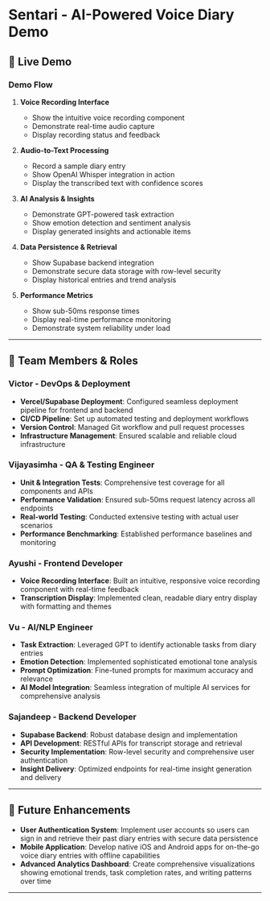 # Sentari - AI-Powered Voice Diary Demo

## 🎯 Live Demo

### Demo Flow
1. **Voice Recording Interface**
   - Show the intuitive voice recording component
   - Demonstrate real-time audio capture
   - Display recording status and feedback

2. **Audio-to-Text Processing**
   - Record a sample diary entry
   - Show OpenAI Whisper integration in action
   - Display the transcribed text with confidence scores

3. **AI Analysis & Insights**
   - Demonstrate GPT-powered task extraction
   - Show emotion detection and sentiment analysis
   - Display generated insights and actionable items

4. **Data Persistence & Retrieval**
   - Show Supabase backend integration
   - Demonstrate secure data storage with row-level security
   - Display historical entries and trend analysis

5. **Performance Metrics**
   - Show sub-50ms response times
   - Display real-time performance monitoring
   - Demonstrate system reliability under load

---

## 👥 Team Members & Roles

### **Victor** - DevOps & Deployment
- **Vercel/Supabase Deployment**: Configured seamless deployment pipeline for frontend and backend
- **CI/CD Pipeline**: Set up automated testing and deployment workflows
- **Version Control**: Managed Git workflow and pull request processes
- **Infrastructure Management**: Ensured scalable and reliable cloud infrastructure

### **Vijayasimha** - QA & Testing Engineer
- **Unit & Integration Tests**: Comprehensive test coverage for all components and APIs
- **Performance Validation**: Ensured sub-50ms request latency across all endpoints
- **Real-world Testing**: Conducted extensive testing with actual user scenarios
- **Performance Benchmarking**: Established performance baselines and monitoring

### **Ayushi** - Frontend Developer
- **Voice Recording Interface**: Built an intuitive, responsive voice recording component with real-time feedback
- **Transcription Display**: Implemented clean, readable diary entry display with formatting and themes

### **Vu** - AI/NLP Engineer
- **Task Extraction**: Leveraged GPT to identify actionable tasks from diary entries
- **Emotion Detection**: Implemented sophisticated emotional tone analysis
- **Prompt Optimization**: Fine-tuned prompts for maximum accuracy and relevance
- **AI Model Integration**: Seamless integration of multiple AI services for comprehensive analysis

### **Sajandeep** - Backend Developer
- **Supabase Backend**: Robust database design and implementation
- **API Development**: RESTful APIs for transcript storage and retrieval
- **Security Implementation**: Row-level security and comprehensive user authentication
- **Insight Delivery**: Optimized endpoints for real-time insight generation and delivery

---

## 🚀 Future Enhancements

- **User Authentication System**: Implement user accounts so users can sign in and retrieve their past diary entries with secure data persistence
- **Mobile Application**: Develop native iOS and Android apps for on-the-go voice diary entries with offline capabilities
- **Advanced Analytics Dashboard**: Create comprehensive visualizations showing emotional trends, task completion rates, and writing patterns over time

---

